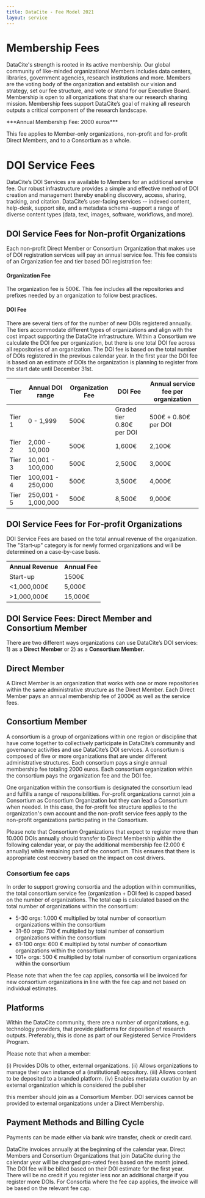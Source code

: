 ```yaml
---
title: DataCite - Fee Model 2021
layout: service
---
```


# Membership Fees

DataCite's strength is rooted in its active membership. Our global community of like-minded organizational Members includes data centers, libraries, government agencies, research institutions and more. Members are the voting body of the organization and establish our vision and strategy, set our fee structure, and vote or stand for our Executive Board. Membership is open to all organizations that share our research sharing mission. Membership fees support DataCite’s goal of making all research outputs a critical component of the research landscape.

<div class="row text-center">***Annual Membership Fee: 2000 euros***</div>

This fee applies to Member-only organizations, non-profit and for-profit Direct Members, and to a Consortium as a whole.

# DOI Service Fees

DataCite’s DOI Services are available to Members for an additional service fee. Our robust infrastructure provides a simple and effective method of DOI creation and management thereby enabling discovery, access, sharing, tracking, and citation. DataCite’s user-facing services -- indexed content, help-desk, support site, and a metadata schema –support a range of diverse content types (data, text, images, software, workflows, and more).

## DOI Service Fees for Non‐profit Organizations

Each non-profit Direct Member or Consortium Organization that makes use of DOI registration services will pay an annual service fee. This fee consists of an Organization fee and tier based DOI registration fee:

#### Organization Fee

The organization fee is 500€. This fee includes all the repositories and prefixes needed by an organization to follow best practices.

#### DOI Fee

There are several tiers of for the number of new DOIs registered annually. The tiers accommodate different types of organizations and align with the cost impact supporting the DataCite infrastructure. Within a Consortium we calculate the DOI fee per organization, but there is one total DOI fee across all repositories of an organization. The DOI fee is based on the total number of DOIs registered in the previous calendar year. In the first year the DOI fee is based on an estimate of DOIs the organization is planning to register from the start date until December 31st. 


<table class="table pricing">
<thead>
<tr>
<th>Tier</th>
<th>Annual DOI range</th>
<th>Organization Fee</th>
<th>DOI Fee</th>
<th>Annual service fee per organization</th>
</tr>
</thead>
<tbody>
<tr>
<td>Tier 1</td>
<td>0 - 1,999</td>
<td>500€</td>
<td>Graded tier 0.80€ per DOI</td>
<td>500€ + 0.80€ per DOI</td>
</tr>
<tr>
<td>Tier 2</td>
<td>2,000 - 10,000</td>
<td>500€</td>
<td>1,600€</td>
<td>2,100€</td>
</tr>
<tr>
<td>Tier 3</td>
<td>10,001 - 100,000</td>
<td>500€</td>
<td>2,500€</td>
<td>3,000€</td>
</tr>
<tr>
<td>Tier 4</td>
<td>100,001 - 250,000</td>
<td>500€</td>
<td>3,500€</td>
<td>4,000€</td>
</tr>
<tr>
<td>Tier 5</td>
<td>250,001 - 1,000,000</td>
<td>500€</td>
<td>8,500€</td>
<td>9,000€</td>
</tr>
</tbody>
</table>

## DOI Service Fees for For‐profit Organizations

DOI Service Fees are based on the total annual revenue of the organization. The "Start‐up" category is for newly formed organizations and will be determined on a case-by-case basis.

<table class="table pricing">
<thead>
<tbody>
<tr>
<th>Annual Revenue</th>
<th>Annual Fee</th>
</tr>
</thead>
<tr>
<td>Start-up</td>
<td>1500€</td>
</tr>
<tr>
<td>&lt;1,000,000€</td>
<td> 5,000€</td>
</tr>
<tr>
<td>&gt;1,000,000€</td>
<td>15,000€</td>
</tr>
</tbody>
</table>

## DOI Service Fees: Direct Member and Consortium Member

There are two different ways organizations can use DataCite’s DOI services: 1) as a **Direct Member** or 2) as a **Consortium Member**.

## Direct Member

A Direct Member is an organization that works with one or more repositories within the same administrative structure as the Direct Member. Each Direct Member pays an annual membership fee of 2000€ as well as the service fees.

## Consortium Member

A consortium is a group of organizations within one region or discipline that have come together to collectively participate in DataCite’s community and governance activities and use DataCite’s DOI services. A consortium is composed of five or more organizations that are under different administrative structures. Each consortium pays a single annual membership fee totaling 2000 euros. Each consortium organization within the consortium pays the organization fee and the DOI fee. 

One organization within the consortium is designated the consortium lead and fulfills a range of responsibilities. For-profit organizations cannot join a Consortium as Consortium Organization but they can lead a Consortium when needed. In this case, the for-profit fee structure applies to the organization's own account and the non-profit service fees apply to the non-profit organizations participating in the Consortium.

Please note that Consortium Organizations that expect to register more than 10.000 DOIs annually should transfer to Direct Membership within the following calendar year, or pay the additional membership fee (2.000 € annually) while remaining part of the consortium. This ensures that there is appropriate cost recovery based on the impact on cost drivers.

###    Consortium fee caps

In order to support growing consortia and the adoption within communities, the total consortium service fee (organization + DOI fee) is capped based on the number of organizations. The total cap is calculated based on the total number of organizations within the consortium:

 *  5-30 orgs: 1.000 € multiplied by total number of consortium organizations within the consortium
 *  31-60 orgs: 700 € multiplied by total number of consortium organizations within the consortium
 *  61-100 orgs: 600 € multiplied by total number of consortium organizations within the consortium
 *  101+ orgs: 500 € multiplied by total number of consortium organizations within the consortium

Please note that when the fee cap applies, consortia will be invoiced for new consortium organizations in line with the fee cap and not based on individual estimates.

## Platforms

Within the DataCite community, there are a number of organizations, e.g. technology providers, that provide platforms for deposition of research outputs. Preferably, this is done as part of our Registered Service Providers Program. 

Please note that when a member:

  (i) Provides DOIs to other, external organizations.
  (ii) Allows organizations to manage their own instance of a (institutional) repository.
  (iii) Allows content to be deposited to a branded platform.
  (iv) Enables metadata curation by an external organization which is considered the publisher
  
  this member should join as a Consortium Member. DOI services cannot be provided to external organizations under a Direct Membership.


## Payment Methods and Billing Cycle

Payments can be made either via bank wire transfer, check or credit card.

DataCite invoices annually at the beginning of the calendar year. Direct Members and Consortium Organizations that join DataCite during the calendar year will be charged pro-rated fees based on the month joined. The DOI fee will be billed based on their DOI estimate for the first year. There will be no credit if you register less nor an additional charge if you register more DOIs. For Consortia where the fee cap applies, the invoice will be based on the relevant fee cap.

